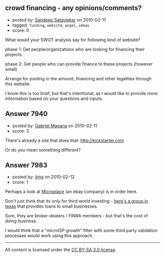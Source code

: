 ## crowd financing - any opinions/comments?

- posted by: [Sandeep Satavlekar](https://stackexchange.com/users/-1/2461-sandeep-satavlekar) on 2010-02-11
- tagged: `funding`, `website`, `angel`, `ideas`
- score: 0

What would your SWOT analysis say for following kind of website?

phase 1: Get people/organizations who are looking for financing their projects.

phase 2: Get people who can provide finance to these projects (however small)

Arrange for pooling in the amount, financing and other legalities through this website.

I know this is too brief, but that's intentional, as I would like to provide more information based on your questions and inputs.


## Answer 7940

- posted by: [Gabriel Magana](https://stackexchange.com/users/-1/1158-gabriel-magana) on 2010-02-11
- score: 3

There's already a site that does that: <http://kickstarter.com>

Or do you mean something different?


## Answer 7983

- posted by: [jimg](https://stackexchange.com/users/-1/2380-jimg) on 2010-02-12
- score: 1

<p>Perhaps a look at <a href="http://microplace.com" rel="nofollow">Microplace</a> (an ebay company) is in order here.  </p>

<p>Don't just think that its only for third world investing - <a href="https://www.microplace.com/investments/details/ACCION+Texas+via+Calvert+CI+Note" rel="nofollow">here's a group in texas</a> that provides loans to small businesses.</p>

<p>Sure, they are broker-dealers / FINRA members - but that's the cost of doing business. </p>

<p>I would think that a "microISP growth" filter with some third party validation processes would work using this approach. </p>




---

All content is licensed under the [CC BY-SA 3.0 license](https://creativecommons.org/licenses/by-sa/3.0/).
